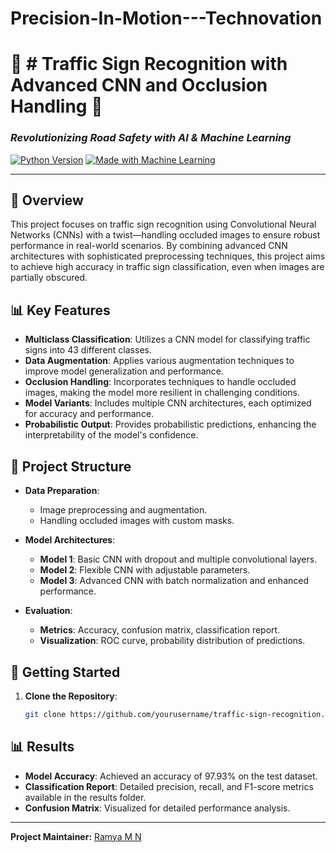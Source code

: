 # Precision-In-Motion---Technovation
# 🚗 # Traffic Sign Recognition with Advanced CNN and Occlusion Handling 🚦

### *Revolutionizing Road Safety with AI & Machine Learning*

[![Python Version](https://img.shields.io/badge/python-3.x-blue.svg)](https://www.python.org/downloads/)
[![Made with Machine Learning](https://img.shields.io/badge/Machine%20Learning%20with-Python%20%26%20TensorFlow-green)](https://www.tensorflow.org/)

---

## 🚀 Overview

This project focuses on traffic sign recognition using Convolutional Neural Networks (CNNs) with a twist—handling occluded images to ensure robust performance in real-world scenarios. By combining advanced CNN architectures with sophisticated preprocessing techniques, this project aims to achieve high accuracy in traffic sign classification, even when images are partially obscured.

## 📊 Key Features

- **Multiclass Classification**: Utilizes a CNN model for classifying traffic signs into 43 different classes.
- **Data Augmentation**: Applies various augmentation techniques to improve model generalization and performance.
- **Occlusion Handling**: Incorporates techniques to handle occluded images, making the model more resilient in challenging conditions.
- **Model Variants**: Includes multiple CNN architectures, each optimized for accuracy and performance.
- **Probabilistic Output**: Provides probabilistic predictions, enhancing the interpretability of the model's confidence.

## 🧩 Project Structure

- **Data Preparation**: 
  - Image preprocessing and augmentation.
  - Handling occluded images with custom masks.
  
- **Model Architectures**:
  - **Model 1**: Basic CNN with dropout and multiple convolutional layers.
  - **Model 2**: Flexible CNN with adjustable parameters.
  - **Model 3**: Advanced CNN with batch normalization and enhanced performance.

- **Evaluation**:
  - **Metrics**: Accuracy, confusion matrix, classification report.
  - **Visualization**: ROC curve, probability distribution of predictions.

## 🚀 Getting Started

1. **Clone the Repository**:
   ```bash
   git clone https://github.com/yourusername/traffic-sign-recognition.git


## 📊 **Results**

- **Model Accuracy**: Achieved an accuracy of 97.93% on the test dataset.
- **Classification Report**: Detailed precision, recall, and F1-score metrics available in the results folder.
- **Confusion Matrix**: Visualized for detailed performance analysis.

---

**Project Maintainer:** [Ramya M N](https://github.com/RamyaMN28)  


